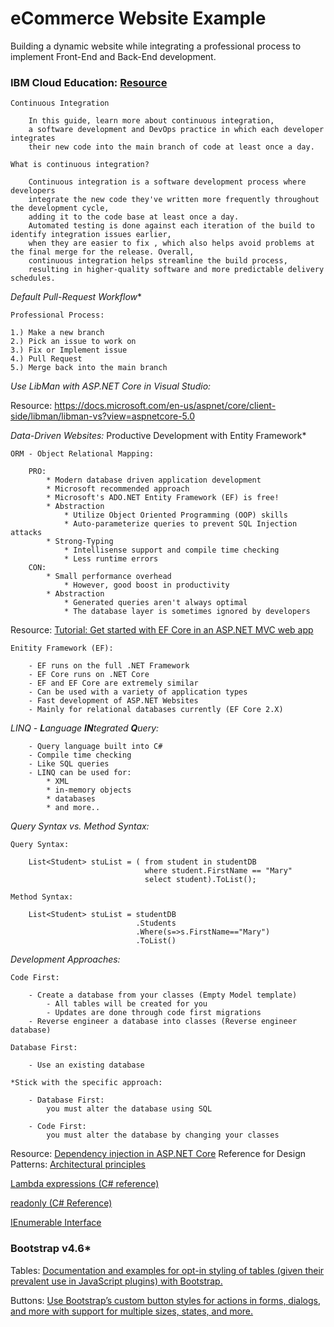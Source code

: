 # eCommerce Website Example
Building a dynamic website while integrating a professional process to implement Front-End and Back-End development.

### IBM Cloud Education: [Resource](https://www.ibm.com/cloud/learn/continuous-integration#:~:text=The%20following%20are%20a%20few%20of%20the%20most,other%20parts%20of%20the%20software%20More%20items...%20)

    Continuous Integration
    
        In this guide, learn more about continuous integration, 
        a software development and DevOps practice in which each developer integrates
        their new code into the main branch of code at least once a day.

    What is continuous integration?

        Continuous integration is a software development process where developers
        integrate the new code they've written more frequently throughout the development cycle, 
        adding it to the code base at least once a day.
        Automated testing is done against each iteration of the build to identify integration issues earlier, 
        when they are easier to fix , which also helps avoid problems at the final merge for the release. Overall,
        continuous integration helps streamline the build process,
        resulting in higher-quality software and more predictable delivery schedules.

*Default Pull-Request Workflow**

    Professional Process:
    
    1.) Make a new branch
    2.) Pick an issue to work on
    3.) Fix or Implement issue
    4.) Pull Request
    5.) Merge back into the main branch
    
*Use LibMan with ASP.NET Core in Visual Studio:*

Resource: https://docs.microsoft.com/en-us/aspnet/core/client-side/libman/libman-vs?view=aspnetcore-5.0

*Data-Driven Websites:* Productive Development with Entity Framework*


    ORM - Object Relational Mapping:
    
        PRO:
            * Modern database driven application development
            * Microsoft recommended approach
            * Microsoft's ADO.NET Entity Framework (EF) is free!
            * Abstraction
                * Utilize Object Oriented Programming (OOP) skills
                * Auto-parameterize queries to prevent SQL Injection attacks
            * Strong-Typing
                * Intellisense support and compile time checking
                * Less runtime errors
        CON:
            * Small performance overhead
                * However, good boost in productivity
            * Abstraction
                * Generated queries aren't always optimal
                * The database layer is sometimes ignored by developers
        
            
Resource: [Tutorial: Get started with EF Core in an ASP.NET MVC web app](https://docs.microsoft.com/en-us/aspnet/core/data/ef-mvc/intro?view=aspnetcore-3.1)

    Enitity Framework (EF):
        
        - EF runs on the full .NET Framework
        - EF Core runs on .NET Core
        - EF and EF Core are extremely similar
        - Can be used with a variety of application types 
        - Fast development of ASP.NET Websites
        - Mainly for relational databases currently (EF Core 2.X)
        
*LINQ - **L**anguage **IN**tegrated **Q**uery:*
        
        - Query language built into C#
        - Compile time checking
        - Like SQL queries
        - LINQ can be used for:
            * XML
            * in-memory objects
            * databases
            * and more..
*Query Syntax vs. Method Syntax:*
    
    Query Syntax:
        
        List<Student> stuList = ( from student in studentDB
                                  where student.FirstName == "Mary"
                                  select student).ToList();
                                  
    Method Syntax:
    
        List<Student> stuList = studentDB 
                                .Students
                                .Where(s=>s.FirstName=="Mary")
                                .ToList()
*Development Approaches:*

    Code First:
    
        - Create a database from your classes (Empty Model template)
            - All tables will be created for you
            - Updates are done through code first migrations
        - Reverse engineer a database into classes (Reverse engineer database)
        
    Database First:
    
        - Use an existing database
        
    *Stick with the specific approach:
    
        - Database First:
            you must alter the database using SQL
            
        - Code First: 
            you must alter the database by changing your classes
            
Resource: [Dependency injection in ASP.NET Core](https://docs.microsoft.com/en-us/aspnet/core/fundamentals/dependency-injection?view=aspnetcore-3.1)
Reference for Design Patterns: [Architectural principles](https://docs.microsoft.com/en-us/dotnet/architecture/modern-web-apps-azure/architectural-principles#dependency-inversion)

[Lambda expressions (C# reference)](https://docs.microsoft.com/en-us/dotnet/csharp/language-reference/operators/lambda-expressions)

[readonly (C# Reference)](https://docs.microsoft.com/en-us/dotnet/csharp/language-reference/keywords/readonly)

[IEnumerable<T> Interface](https://docs.microsoft.com/en-us/dotnet/api/system.collections.generic.ienumerable-1?view=net-5.0)
    
### Bootstrap v4.6*
Tables:
[Documentation and examples for opt-in styling of tables (given their prevalent use in JavaScript plugins) with Bootstrap.](https://getbootstrap.com/docs/4.6/content/tables/)

Buttons:
[Use Bootstrap’s custom button styles for actions in forms, dialogs, and more with support for multiple sizes, states, and more.](https://getbootstrap.com/docs/4.6/components/buttons/)
